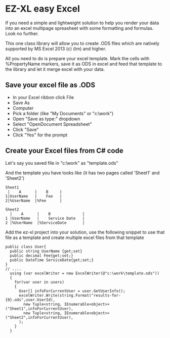 # EZ-XL easy Excel
If you need a simple and lightweight solution to help you render your data into an excel multipage spreasheet with some formatting and formulas. Look no further.

This one class library will allow you to create .ODS files which are natively supported by MS Excel 2013 (c) (tm) and higher. 

All you need to do is prepare your excel template. Mark the cells with %PropertyName markers, save it as ODS in excel and 
feed that template to the library and let it merge excel with your data.


## Save your excel file as .ODS

- In your Excel ribbon click File
- Save As
- Computer
- Pick a folder (like "My Documents" or "c:\work")
- Open "Save as type:" dropdown
- Select "OpenDocument Spreadsheet"
- Click "Save"
- Click "Yes" for the prompt

## Create your Excel files from C# code

Let's say you saved file in "c:\work" as "template.ods"

And the template you have looks like (it has two pages called 'Sheet1' and 'Sheet2')

```
Sheet1
 |    A      |    B     |   
1|UserName   |    Fee   |
2|%UserName  |%Fee      |

Sheet2
  |    A      |    B              |
1 |UserName   |    Service Date   |
2 |%UserName  |%ServiceDate       |
```


Add the ez-xl project into your solution, use the following snippet to use that file as a template and create multiple excel files 
from that template
```
public class User{
  public string UserName {get;set}
  public decimal Fee{get;set;}
  public DateTime ServiceDate{get;set;}
}
// ....
  using (var excelWriter = new ExcelWriter(@"c:\work\template.ods"))
  {
    for(var user in users)
    {
      User[] infoForCurrentUser = user.GetUserInfo();
      excelWriter.Write(string.Format("results-for-{0}.ods",user.UserId),
        new Tuple<string, IEnumerable<object>>("Sheet1",infoForCurrentUser),
        new Tuple<string, IEnumerable<object>>("Sheet2",infoForCurrentUser),
      );
    }
  }
```




